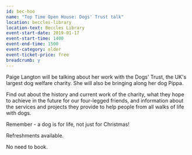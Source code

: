 ```yaml
---
id: bec-hoo
name: "Top Time Open House: Dogs' Trust talk"
location: beccles-library
location-text: Beccles Library
event-start-date: 2019-01-17
event-start-time: 1400
event-end-time: 1500
event-category: older
event-ticket-price: free
breadcrumb: y
---
```


Paige Langton will be talking about her work with the Dogs' Trust, the UK's largest dog welfare charity. She will also be bringing along her dog Pippa.

Find out about the history and current work of the charity, what they hope to achieve in the future for our four-legged friends, and information about the services and projects they provide to help people from all walks of life with dogs.

Remember - a dog is for life, not just for Christmas!

Refreshments available.

No need to book.
